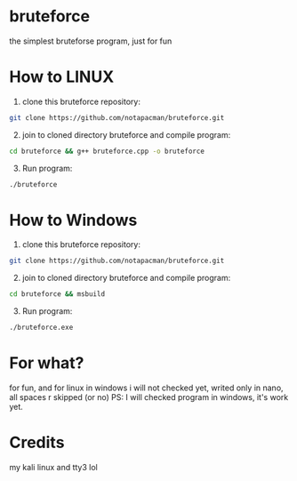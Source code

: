 # bruteforce
the simplest bruteforse program, just for fun
# How to LINUX
1. clone this bruteforce repository:
```bash
git clone https://github.com/notapacman/bruteforce.git
```
2. join to cloned directory bruteforce and compile program:
```bash
cd bruteforce && g++ bruteforce.cpp -o bruteforce
```
3. Run program:
```bash
./bruteforce
```
# How to Windows 
1. clone this bruteforce repository:
```bash
git clone https://github.com/notapacman/bruteforce.git
```
2. join to cloned directory bruteforce and compile program:
```bash
cd bruteforce && msbuild
```
3. Run program:
```bash
./bruteforce.exe
```
# For what?
for fun, and for linux in windows i will not checked yet, writed only in nano, all spaces r skipped (or no) PS: I will checked program in windows, it's work yet.
# Credits
my kali linux and tty3 lol
